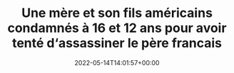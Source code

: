 ---
title: Une mère et son fils américains condamnés à 16 et 12 ans pour avoir tenté d‘assassiner le père francais
date: 2022-05-14T14:01:57+00:00
concerned:
  - sophie-rey-gascon
press:
  title: Le Figaro
  url: https://www.lefigaro.fr/faits-divers/une-mere-et-son-fils-americains-condamnes-a-16-et-12-ans-pour-avoir-tente-d-assassiner-le-pere-francais-20220514
---